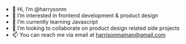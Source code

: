 - 👋 Hi, I’m @harrysonm
- 👀 I’m interested in frontend development & product design
- 🌱 I’m currently learning Javascript
- 💞️ I’m looking to collaborate on product design related side projects
- 📫 You can reach me via email at harrisonmainan@gmail.com

<!---
harrysonm/harrysonm is a ✨ special ✨ repository because its `README.md` (this file) appears on your GitHub profile.
You can click the Preview link to take a look at your changes.
--->
